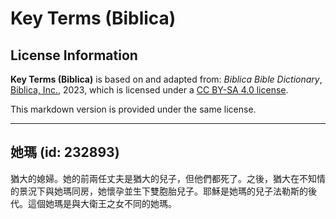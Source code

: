 # Key Terms (Biblica)

## License Information

**Key Terms (Biblica)** is based on and adapted from: _Biblica Bible Dictionary_, [Biblica, Inc.](https://www.biblica.com/), 2023, which is licensed under a [CC BY-SA 4.0 license](https://creativecommons.org/licenses/by-sa/4.0/legalcode.en).

This markdown version is provided under the same license.



--------------------------------

## 她瑪 (id: 232893)

猶大的媳婦。她的前兩任丈夫是猶大的兒子，但他們都死了。之後，猶大在不知情的景況下與她瑪同房，她懷孕並生下雙胞胎兒子。耶穌是她瑪的兒子法勒斯的後代。這個她瑪是與大衛王之女不同的她瑪。


